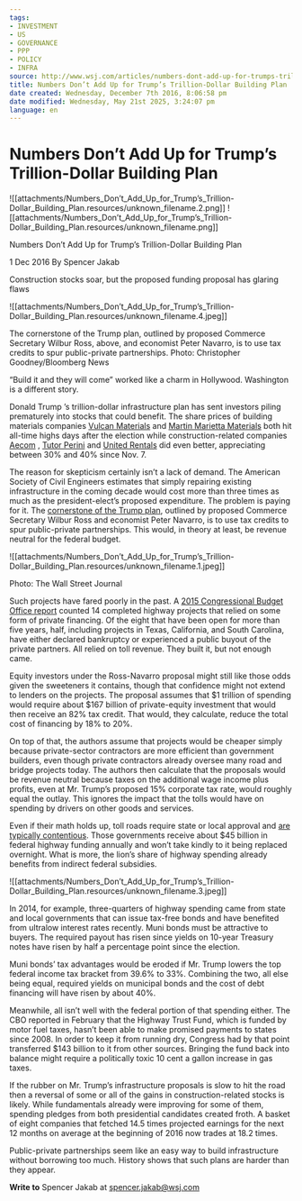 ```yaml
---
tags:
- INVESTMENT
- US
- GOVERNANCE
- PPP
- POLICY
- INFRA
source: http://www.wsj.com/articles/numbers-dont-add-up-for-trumps-trillion-dollar-building-plan-1480538796
title: Numbers Don’t Add Up for Trump’s Trillion-Dollar Building Plan
date created: Wednesday, December 7th 2016, 8:06:58 pm
date modified: Wednesday, May 21st 2025, 3:24:07 pm
language: en
---
```


# Numbers Don’t Add Up for Trump’s Trillion-Dollar Building Plan

![[attachments/Numbers_Don’t_Add_Up_for_Trump’s_Trillion-Dollar_Building_Plan.resources/unknown_filename.2.png]] ![[attachments/Numbers_Don’t_Add_Up_for_Trump’s_Trillion-Dollar_Building_Plan.resources/unknown_filename.png]]

Numbers Don’t Add Up for Trump’s Trillion-Dollar Building Plan

1 Dec 2016 By Spencer Jakab

Construction stocks soar, but the proposed funding proposal has glaring flaws

![[attachments/Numbers_Don’t_Add_Up_for_Trump’s_Trillion-Dollar_Building_Plan.resources/unknown_filename.4.jpeg]]

The cornerstone of the Trump plan, outlined by proposed Commerce Secretary Wilbur Ross, above, and economist Peter Navarro, is to use tax credits to spur public-private partnerships. Photo: Christopher Goodney/Bloomberg News

“Build it and they will come” worked like a charm in Hollywood. Washington is a different story.

Donald Trump ’s trillion-dollar infrastructure plan has sent investors piling prematurely into stocks that could benefit. The share prices of building materials companies [Vulcan Materials](http://quotes.wsj.com/VMC) and [Martin Marietta Materials](http://quotes.wsj.com/MLM) both hit all-time highs days after the election while construction-related companies [Aecom](http://quotes.wsj.com/ACM) , [Tutor Perini](http://quotes.wsj.com/TPC) and [United Rentals](http://quotes.wsj.com/URI) did even better, appreciating between 30% and 40% since Nov. 7.

The reason for skepticism certainly isn’t a lack of demand. The American Society of Civil Engineers estimates that simply repairing existing infrastructure in the coming decade would cost more than three times as much as the president-elect’s proposed expenditure. The problem is paying for it. The [cornerstone of the Trump plan](http://peternavarro.com/sitebuildercontent/sitebuilderfiles/infrastructurereport.pdf), outlined by proposed Commerce Secretary Wilbur Ross and economist Peter Navarro, is to use tax credits to spur public-private partnerships. This would, in theory at least, be revenue neutral for the federal budget.

![[attachments/Numbers_Don’t_Add_Up_for_Trump’s_Trillion-Dollar_Building_Plan.resources/unknown_filename.1.jpeg]]

Photo: The Wall Street Journal

Such projects have fared poorly in the past. A [2015 Congressional Budget Office report](https://www.cbo.gov/sites/default/files/114th-congress-2015-2016/reports/50298-TransportationTestimony_1.pdf) counted 14 completed highway projects that relied on some form of private financing. Of the eight that have been open for more than five years, half, including projects in Texas, California, and South Carolina, have either declared bankruptcy or experienced a public buyout of the private partners. All relied on toll revenue. They built it, but not enough came.

Equity investors under the Ross-Navarro proposal might still like those odds given the sweeteners it contains, though that confidence might not extend to lenders on the projects. The proposal assumes that $1 trillion of spending would require about $167 billion of private-equity investment that would then receive an 82% tax credit. That would, they calculate, reduce the total cost of financing by 18% to 20%.

On top of that, the authors assume that projects would be cheaper simply because private-sector contractors are more efficient than government builders, even though private contractors already oversee many road and bridge projects today. The authors then calculate that the proposals would be revenue neutral because taxes on the additional wage income plus profits, even at Mr. Trump’s proposed 15% corporate tax rate, would roughly equal the outlay. This ignores the impact that the tolls would have on spending by drivers on other goods and services.

Even if their math holds up, toll roads require state or local approval and [are typically contentious](http://ibtta.org/blog/new-us-administration-will-still-face-same-transportation-challenges���and-solutions). Those governments receive about $45 billion in federal highway funding annually and won’t take kindly to it being replaced overnight. What is more, the lion’s share of highway spending already benefits from indirect federal subsidies.

![[attachments/Numbers_Don’t_Add_Up_for_Trump’s_Trillion-Dollar_Building_Plan.resources/unknown_filename.3.jpeg]]

In 2014, for example, three-quarters of highway spending came from state and local governments that can issue tax-free bonds and have benefited from ultralow interest rates recently. Muni bonds must be attractive to buyers. The required payout has risen since yields on 10-year Treasury notes have risen by half a percentage point since the election.

Muni bonds’ tax advantages would be eroded if Mr. Trump lowers the top federal income tax bracket from 39.6% to 33%. Combining the two, all else being equal, required yields on municipal bonds and the cost of debt financing will have risen by about 40%.

Meanwhile, all isn’t well with the federal portion of that spending either. The CBO reported in February that the Highway Trust Fund, which is funded by motor fuel taxes, hasn’t been able to make promised payments to states since 2008. In order to keep it from running dry, Congress had by that point transferred $143 billion to it from other sources. Bringing the fund back into balance might require a politically toxic 10 cent a gallon increase in gas taxes.

If the rubber on Mr. Trump’s infrastructure proposals is slow to hit the road then a reversal of some or all of the gains in construction-related stocks is likely. While fundamentals already were improving for some of them, spending pledges from both presidential candidates created froth. A basket of eight companies that fetched 14.5 times projected earnings for the next 12 months on average at the beginning of 2016 now trades at 18.2 times.

Public-private partnerships seem like an easy way to build infrastructure without borrowing too much. History shows that such plans are harder than they appear.

**Write to** Spencer Jakab at [spencer.jakab@wsj.com](mailto:spencer.jakab@wsj.com)
